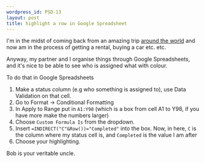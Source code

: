 ```yaml
--- 
wordpress_id: PSD-13
layout: post
title: highlight a row in Google Spreadsheet
---
```


I'm in the midst of coming back from an amazing trip [around the world](http://blog.psdavey.com/2015/12/) and now
am in the process of getting a rental, buying a car etc. etc.

Anyway, my partner and I organise things through Google Spreadsheets, and
it's nice to be able to see who is assigned what with colour.

To do that in Google Spreadsheets

1. Make a status column (e.g who something is assigned to), use Data Validation on that cell.
2. Go to Format -> Conditional Formatting
3. In Apply to Range put in `A1:Y98` (which is a box from cell A1 to Y98, if you have more make the numbers larger)
4. Choose `Custom Formula Is` from the dropdown.
5. Insert `=INDIRECT("C"&Row())="Completed"` into the box. Now, in here, `C` is the column where my status cell is, and `Completed` is the value I am after
6. Choose your highlighting.

Bob is your veritable uncle. 
